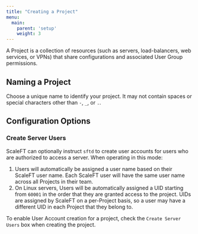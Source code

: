 ```yaml
---
title: "Creating a Project"
menu:
  main:
    parent: 'setup'
    weight: 3
---
```


A Project is a collection of resources (such as servers, load-balancers, web services, or VPNs) that share configurations and associated User Group permissions.

## Naming a Project

Choose a unique name to identify your project. It may not contain spaces or special
characters other than `-`, `_`, or `.`.

## Configuration Options

### Create Server Users

ScaleFT can optionally instruct `sftd` to create user accounts for users
who are authorized to access a server. When operating in this mode:

1. Users will automatically be assigned a user name based on their ScaleFT user
   name. Each ScaleFT user will have the same user name across all Projects in
   their team.
2. On Linux servers, Users will be automatically assigned a UID starting from
   `60001` in the order that they are granted access to the project. UIDs are
   assigned by ScaleFT on a per-Project basis, so a user may have a different
   UID in each Project that they belong to.

To enable User Account creation for a project, check the `Create Server
Users` box when creating the project.
